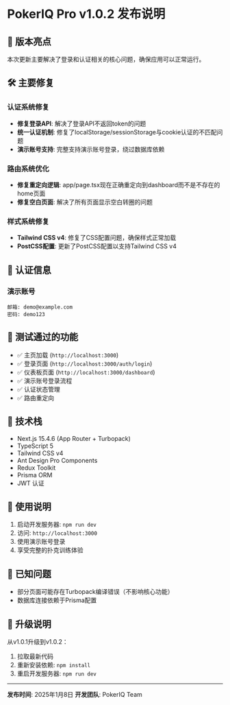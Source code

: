 # PokerIQ Pro v1.0.2 发布说明

## 🎉 版本亮点

本次更新主要解决了登录和认证相关的核心问题，确保应用可以正常运行。

## 🛠️ 主要修复

### 认证系统修复
- **修复登录API**: 解决了登录API不返回token的问题
- **统一认证机制**: 修复了localStorage/sessionStorage与cookie认证的不匹配问题
- **演示账号支持**: 完整支持演示账号登录，绕过数据库依赖

### 路由系统优化
- **修复重定向逻辑**: app/page.tsx现在正确重定向到dashboard而不是不存在的home页面
- **修复空白页面**: 解决了所有页面显示空白转圈的问题

### 样式系统修复
- **Tailwind CSS v4**: 修复了CSS配置问题，确保样式正常加载
- **PostCSS配置**: 更新了PostCSS配置以支持Tailwind CSS v4

## 🔐 认证信息

### 演示账号
```
邮箱: demo@example.com
密码: demo123
```

## 🎯 测试通过的功能

- ✅ 主页加载 (`http://localhost:3000`)
- ✅ 登录页面 (`http://localhost:3000/auth/login`) 
- ✅ 仪表板页面 (`http://localhost:3000/dashboard`)
- ✅ 演示账号登录流程
- ✅ 认证状态管理
- ✅ 路由重定向

## 🚀 技术栈

- Next.js 15.4.6 (App Router + Turbopack)
- TypeScript 5
- Tailwind CSS v4
- Ant Design Pro Components
- Redux Toolkit
- Prisma ORM
- JWT 认证

## 📝 使用说明

1. 启动开发服务器: `npm run dev`
2. 访问: `http://localhost:3000`
3. 使用演示账号登录
4. 享受完整的扑克训练体验

## 🐛 已知问题

- 部分页面可能存在Turbopack编译错误（不影响核心功能）
- 数据库连接依赖于Prisma配置

## 🔄 升级说明

从v1.0.1升级到v1.0.2：
1. 拉取最新代码
2. 重新安装依赖: `npm install`
3. 重启开发服务器: `npm run dev`

---

**发布时间**: 2025年1月8日
**开发团队**: PokerIQ Team